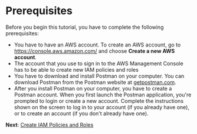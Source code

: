 # Prerequisites<a name="tutorials-using-postman-prerequisites"></a>

Before you begin this tutorial, you have to complete the following prerequisites:
+ You have to have an AWS account\. To create an AWS account, go to [https://console\.aws\.amazon\.com/](https://console.aws.amazon.com/) and choose **Create a new AWS account**\.
+ The account that you use to sign in to the AWS Management Console has to be able to create new IAM policies and roles
+ You have to download and install Postman on your computer\. You can download Postman from the Postman website at [getpostman\.com](https://www.getpostman.com)\.
+ After you install Postman on your computer, you have to create a Postman account\. When you first launch the Postman application, you're prompted to login or create a new account\. Complete the instructions shown on the screen to log in to your account \(if you already have one\), or to create an account \(if you don't already have one\)\.

**Next**: [Create IAM Policies and Roles](tutorials-using-postman-iam-user.md)
